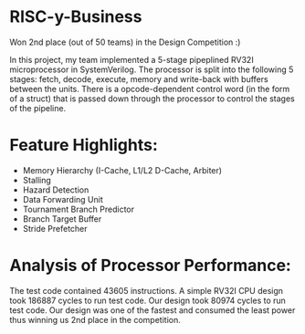 # RISC-y-Business

Won 2nd place (out of 50 teams) in the Design Competition :)

In this project, my team implemented a 5-stage pipeplined RV32I microprocessor in SystemVerilog. The processor is split into the following 5 stages: fetch, decode, execute, memory and write-back with buffers between the units. There is a opcode-dependent control word (in the form of a struct) that is passed down through the processor to control the stages of the pipeline.

# Feature Highlights:
* Memory Hierarchy (I-Cache, L1/L2 D-Cache, Arbiter)
* Stalling
* Hazard Detection
* Data Forwarding Unit
* Tournament Branch Predictor
* Branch Target Buffer
* Stride Prefetcher

# Analysis of Processor Performance:
The test code contained 43605 instructions. A simple RV32I CPU design took 186887 cycles to run test code. Our design took 80974 cycles to run test code. 
Our design was one of the fastest and consumed the least power thus winning us 2nd place in the competition.
